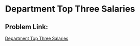 
# Department Top Three Salaries


## Problem Link:
[Department Top Three Salaries](https://leetcode.com/problems/department-top-three-salaries/description/)
